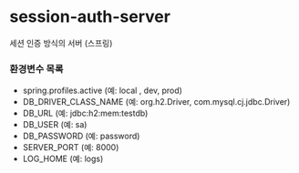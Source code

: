 # session-auth-server
세션 인증 방식의 서버 (스프링)

### 환경변수 목록
- spring.profiles.active (예: local , dev, prod)
- DB_DRIVER_CLASS_NAME (예: org.h2.Driver, com.mysql.cj.jdbc.Driver)
- DB_URL (예: jdbc:h2:mem:testdb)
- DB_USER (예: sa)
- DB_PASSWORD (예: password)
- SERVER_PORT (예: 8000)
- LOG_HOME (예: logs)

